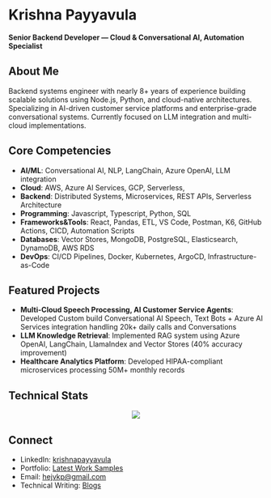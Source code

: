 # Krishna Payyavula  
**Senior Backend Developer — Cloud & Conversational AI, Automation Specialist**  

## About Me  
Backend systems engineer with nearly 8+ years of experience building scalable solutions using Node.js, Python, and cloud-native architectures. Specializing in AI-driven customer service platforms and enterprise-grade conversational systems. Currently focused on LLM integration and multi-cloud implementations.

## Core Competencies  
- **AI/ML**: Conversational AI, NLP, LangChain, Azure OpenAI, LLM integration  
- **Cloud**: AWS, Azure AI Services, GCP, Serverless,
- **Backend**: Distributed Systems, Microservices, REST APIs, Serverless Architecture
- **Programming**: Javascript, Typescript, Python, SQL
- **Frameworks&Tools**: React, Pandas, ETL, VS Code, Postman, K6, GitHub Actions, CICD, Automation Scripts
- **Databases**: Vector Stores, MongoDB, PostgreSQL, Elasticsearch, DynamoDB, AWS RDS  
- **DevOps**: CI/CD Pipelines, Docker, Kubernetes, ArgoCD, Infrastructure-as-Code  

## Featured Projects  
- **Multi-Cloud Speech Processing, AI Customer Service Agents**: Developed Custom build Conversational AI Speech, Text Bots + Azure AI Services integration handling 20k+ daily calls and Conversations  
- **LLM Knowledge Retrieval**: Implemented RAG system using Azure OpenAI, LangChain, LlamaIndex and Vector Stores (40% accuracy improvement)  
- **Healthcare Analytics Platform**: Developed HIPAA-compliant microservices processing 50M+ monthly records  

## Technical Stats  
<p align="center">
  <img src="https://github-readme-stats.vercel.app/api?username=KrishnaPayyavula&show_icons=true&theme=neutral" />
</p>

## Connect  
- LinkedIn: [krishnapayyavula](https://www.linkedin.com/in/krishnapayyavula/)  
- Portfolio: [Latest Work Samples](https://krishnapayyavula.github.io/)  
- Email: hejvkp@gmail.com  
- Technical Writing: [Blogs](krishnapayyavula.github.io)  
